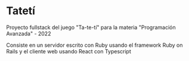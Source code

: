 # Tatetí

Proyecto fullstack del juego "Ta-te-tí" para la materia "Programación Avanzada" - 2022

Consiste en un servidor escrito con Ruby usando el framework Ruby on Rails y el cliente web usando React con Typescript
